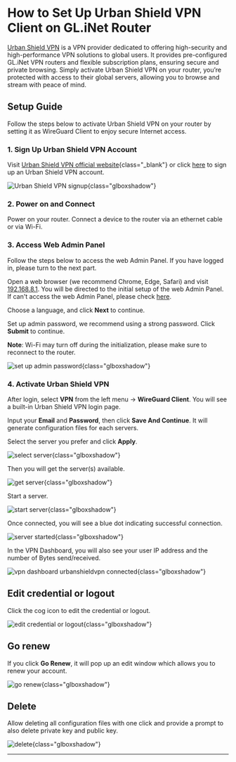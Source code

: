 # How to Set Up Urban Shield VPN Client on GL.iNet Router

[Urban Shield VPN](https://urbanshieldvpn.com/) is a VPN provider dedicated to offering high-security and high-performance VPN solutions to global users. It provides pre-configured GL.iNet VPN routers and flexible subscription plans, ensuring secure and private browsing. Simply activate Urban Shield VPN on your router, you’re protected with access to their global servers, allowing you to browse and stream with peace of mind.

## Setup Guide

Follow the steps below to activate Urban Shield VPN on your router by setting it as WireGuard Client to enjoy secure Internet access.

### 1. Sign Up Urban Shield VPN Account

Visit [Urban Shield VPN official website](https://urbanshieldvpn.com/){class="_blank"} or click [here](https://payment.urbanshieldvpn.com/sign-up) to sign up an Urban Shield VPN account.

![Urban Shield VPN signup](https://static.gl-inet.com/docs/router/en/4/interface_guide/setup_urban_shield_vpn/sign_in.png){class="glboxshadow"}

### 2. Power on and Connect

Power on your router. Connect a device to the router via an ethernet cable or via Wi-Fi.

### 3. Access Web Admin Panel

Follow the steps below to access the web Admin Panel. If you have logged in, please turn to the next part.

Open a web browser (we recommend Chrome, Edge, Safari) and visit [192.168.8.1](http://192.168.8.1). You will be directed to the initial setup of the web Admin Panel. If can't access the web Admin Panel, please check [here](cannot_access_web_admin_panel.md).

Choose a language, and click **Next** to continue.

Set up admin password, we recommend using a strong password. Click **Submit** to continue.

**Note**: Wi-Fi may turn off during the initialization, please make sure to reconnect to the router.

![set up admin password](https://static.gl-inet.com/docs/router/en/4/tutorials/first_time_setup/set_up_your_admin_password.png){class="glboxshadow"}

### 4. Activate Urban Shield VPN

After login, select **VPN** from the left menu -> **WireGuard Client**. You will see a built-in Urban Shield VPN login page.

Input your **Email** and **Password**, then click **Save And Continue**. It will generate configuration files for each servers.

Select the server you prefer and click **Apply**.

![select server](https://static.gl-inet.com/docs/router/en/4/interface_guide/setup_urban_shield_vpn/select_server.png){class="glboxshadow"}

Then you will get the server(s) available.

![get server](https://static.gl-inet.com/docs/router/en/4/interface_guide/setup_urban_shield_vpn/get_servers.png){class="glboxshadow"}

Start a server.

![start server](https://static.gl-inet.com/docs/router/en/4/interface_guide/setup_urban_shield_vpn/start_server.png){class="glboxshadow"}

Once connected, you will see a blue dot indicating successful connection.

![server started](https://static.gl-inet.com/docs/router/en/4/interface_guide/setup_urban_shield_vpn/server_started.png){class="glboxshadow"}

In the VPN Dashboard, you will also see your user IP address and the number of Bytes send/received.

![vpn dashboard urbanshieldvpn connected](https://static.gl-inet.com/docs/router/en/4/interface_guide/setup_urban_shield_vpn/vpn_dashboard.png){class="glboxshadow"}

## Edit credential or logout

Click the cog icon to edit the credential or logout.

![edit credential or logout](https://static.gl-inet.com/docs/router/en/4/interface_guide/setup_urban_shield_vpn/edit_credential_or_logout.png){class="glboxshadow"}

## Go renew

If you click **Go Renew**, it will pop up an edit window which allows you to renew your account.

![go renew](https://static.gl-inet.com/docs/router/en/4/interface_guide/setup_urban_shield_vpn/go_renew.png){class="glboxshadow"}

## Delete 

Allow deleting all configuration files with one click and provide a prompt to also delete private key and public key.

![delete](https://static.gl-inet.com/docs/router/en/4/interface_guide/setup_urban_shield_vpn/delete_all.png){class="glboxshadow"}

---